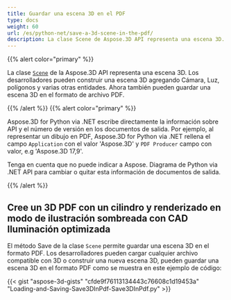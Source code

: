 ```yaml
---
title: Guardar una escena 3D en el PDF
type: docs
weight: 60
url: /es/python-net/save-a-3d-scene-in-the-pdf/
description: La clase Scene de Aspose.3D API representa una escena 3D. Los desarrolladores pueden construir una escena 3D añadiendo cámara, luz, polígonos y varias otras entidades. Ahora también pueden guardar una escena 3D en el formato de archivo PDF.
---
```

{{% alert color="primary" %}} 

La clase [`Scene`](https://reference.aspose.com/3d/net/aspose.threed/scene) de la Aspose.3D API representa una escena 3D. Los desarrolladores pueden construir una escena 3D agregando Cámara, Luz, polígonos y varias otras entidades. Ahora también pueden guardar una escena 3D en el formato de archivo PDF.

{{% /alert %}} {{% alert color="primary" %}} 

Aspose.3D for Python via .NET escribe directamente la información sobre API y el número de versión en los documentos de salida. Por ejemplo, al representar un dibujo en PDF, Aspose.3D for Python via .NET rellena el campo `Application` con el valor 'Aspose.3D' y `PDF Producer` campo con valor, e.g 'Aspose.3D 17,9'.

Tenga en cuenta que no puede indicar a Aspose. Diagrama de Python via .NET API para cambiar o quitar esta información de documentos de salida.

{{% /alert %}} 
##  **Cree un 3D PDF con un cilindro y renderizado en modo de ilustración sombreada con CAD Iluminación optimizada**
El método Save de la clase `Scene` permite guardar una escena 3D en el formato PDF. Los desarrolladores pueden cargar cualquier archivo compatible con 3D o construir una nueva escena 3D, pueden guardar una escena 3D en el formato PDF como se muestra en este ejemplo de código:

{{< gist "aspose-3d-gists" "cfde9f76113134443c76608c1d19453a" "Loading-and-Saving-Save3DInPdf-Save3DInPdf.py" >}}
